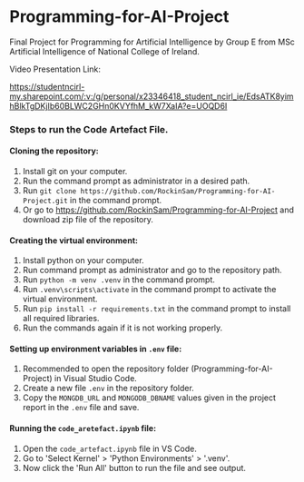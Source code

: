 # Programming-for-AI-Project
Final Project for Programming for Artificial Intelligence by Group E from MSc Artificial Intelligence of National College of Ireland.

Video Presentation Link:

https://studentncirl-my.sharepoint.com/:v:/g/personal/x23346418_student_ncirl_ie/EdsATK8yimhBlkTgDKjIb60BLWC2GHn0KVYfhM_kW7XaIA?e=UOQD6I

### Steps to run the Code Artefact File.

#### Cloning the repository:
1. Install git on your computer.
2. Run the command prompt as administrator in a desired path.
3. Run `git clone https://github.com/RockinSam/Programming-for-AI-Project.git` in the command prompt.
4. Or go to https://github.com/RockinSam/Programming-for-AI-Project and download zip file of the repository.

#### Creating the virtual environment:
1. Install python on your computer.
2. Run command prompt as administrator and go to the repository path.
3. Run `python -m venv .venv` in the command prompt.
4. Run `.venv\scripts\activate` in the command prompt to activate the virtual environment.
5. Run `pip install -r requirements.txt` in the command prompt to install all required libraries.
6. Run the commands again if it is not working properly.
#### Setting up environment variables in `.env` file:
1. Recommended to open the repository folder (Programming-for-AI-Project) in Visual Studio Code.
2. Create a new file `.env` in the repository folder.
3. Copy the `MONGDB_URL` and `MONGODB_DBNAME` values given in the project report in the `.env` file and save.
#### Running the `code_aretefact.ipynb` file:
1. Open the `code_artefact.ipynb` file in VS Code.
2. Go to 'Select Kernel' > 'Python Environments' > '.venv'.
3. Now click the 'Run All' button to run the file and see output.
